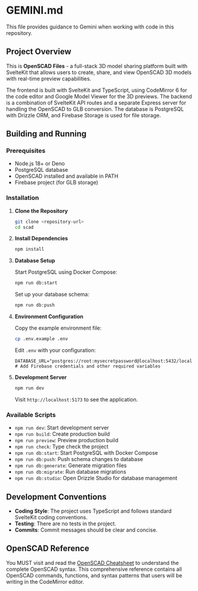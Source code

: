 # GEMINI.md

This file provides guidance to Gemini when working with code in this repository.

## Project Overview

This is **OpenSCAD Files** - a full-stack 3D model sharing platform built with SvelteKit that allows users to create, share, and view OpenSCAD 3D models with real-time preview capabilities.

The frontend is built with SvelteKit and TypeScript, using CodeMirror 6 for the code editor and Google Model Viewer for the 3D previews. The backend is a combination of SvelteKit API routes and a separate Express server for handling the OpenSCAD to GLB conversion. The database is PostgreSQL with Drizzle ORM, and Firebase Storage is used for file storage.

## Building and Running

### Prerequisites

*   Node.js 18+ or Deno
*   PostgreSQL database
*   OpenSCAD installed and available in PATH
*   Firebase project (for GLB storage)

### Installation

1.  **Clone the Repository**

    ```bash
    git clone <repository-url>
    cd scad
    ```

2.  **Install Dependencies**

    ```bash
    npm install
    ```

3.  **Database Setup**

    Start PostgreSQL using Docker Compose:

    ```bash
    npm run db:start
    ```

    Set up your database schema:

    ```bash
    npm run db:push
    ```

4.  **Environment Configuration**

    Copy the example environment file:

    ```bash
    cp .env.example .env
    ```

    Edit `.env` with your configuration:

    ```env
    DATABASE_URL="postgres://root:mysecretpassword@localhost:5432/local"
    # Add Firebase credentials and other required variables
    ```

5.  **Development Server**

    ```bash
    npm run dev
    ```

    Visit `http://localhost:5173` to see the application.

### Available Scripts

*   `npm run dev`: Start development server
*   `npm run build`: Create production build
*   `npm run preview`: Preview production build
*   `npm run check`: Type check the project
*   `npm run db:start`: Start PostgreSQL with Docker Compose
*   `npm run db:push`: Push schema changes to database
*   `npm run db:generate`: Generate migration files
*   `npm run db:migrate`: Run database migrations
*   `npm run db:studio`: Open Drizzle Studio for database management

## Development Conventions

*   **Coding Style**: The project uses TypeScript and follows standard SvelteKit coding conventions.
*   **Testing**: There are no tests in the project.
*   **Commits**: Commit messages should be clear and concise.

## OpenSCAD Reference

You MUST visit and read the [OpenSCAD Cheatsheet](https://raw.githubusercontent.com/openscad/openscad.github.com/refs/heads/main/cheatsheet/index.html) to understand the complete OpenSCAD syntax. This comprehensive reference contains all OpenSCAD commands, functions, and syntax patterns that users will be writing in the CodeMirror editor.

